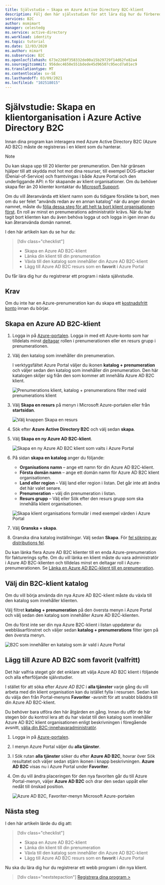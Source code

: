 ```yaml
---
title: Självstudie – Skapa en Azure Active Directory B2C-klient
description: Följ den här självstudien för att lära dig hur du förbereder registreringen av dina program genom att skapa en Azure Active Directory B2C-klient med hjälp av Azure Portal.
services: B2C
author: msmimart
manager: celestedg
ms.service: active-directory
ms.workload: identity
ms.topic: tutorial
ms.date: 12/03/2020
ms.author: mimart
ms.subservice: B2C
ms.openlocfilehash: 673e2260f358332de00a15b29729f14d62fe82a4
ms.sourcegitcommit: 956dec4650e551bdede45d96507c95ecd7a01ec9
ms.translationtype: MT
ms.contentlocale: sv-SE
ms.lasthandoff: 03/09/2021
ms.locfileid: "102518015"
---
```

# <a name="tutorial-create-an-azure-active-directory-b2c-tenant"></a>Självstudie: Skapa en klientorganisation i Azure Active Directory B2C

Innan dina program kan interagera med Azure Active Directory B2C (Azure AD B2C) måste de registreras i en klient som du hanterar. 

> [!NOTE]
> Du kan skapa upp till 20 klienter per prenumeration. Den här gränsen hjälper till att skydda mot hot mot dina resurser, till exempel DOS-attacker (Denial-of-Service) och framtvingas i både Azure Portal och den underliggande API: n för skapande av klient organisationer. Om du behöver skapa fler än 20 klienter kontaktar du [Microsoft Support](support-options.md).
> 
> Om du vill återanvända ett klient namn som du tidigare försökte ta bort, men om du ser felet "används redan av en annan katalog" när du anger domän namnet, måste du [följa dessa steg för att helt ta bort klient organisationen först](https://docs.microsoft.com/azure/active-directory-b2c/faq?tabs=app-reg-ga#how-do-i-delete-my-azure-ad-b2c-tenant). En roll av minst en prenumerations administratör krävs. När du har tagit bort klienten kan du även behöva logga ut och logga in igen innan du kan återanvända domän namnet.

I den här artikeln kan du se hur du:

> [!div class="checklist"]
> * Skapa en Azure AD B2C-klient
> * Länka din klient till din prenumeration
> * Växla till den katalog som innehåller din Azure AD B2C-klient
> * Lägg till Azure AD B2C resurs som en **favorit** i Azure Portal

Du får lära dig hur du registrerar ett program i nästa självstudie.

## <a name="prerequisites"></a>Krav

Om du inte har en Azure-prenumeration kan du skapa ett [kostnadsfritt konto](https://azure.microsoft.com/free/?WT.mc_id=A261C142F) innan du börjar.

## <a name="create-an-azure-ad-b2c-tenant"></a>Skapa en Azure AD B2C-klient

1. Logga in på [Azure-portalen](https://portal.azure.com/). Logga in med ett Azure-konto som har tilldelats minst [deltagar](../role-based-access-control/built-in-roles.md) rollen i prenumerationen eller en resurs grupp i prenumerationen.

1. Välj den katalog som innehåller din prenumeration.

    I verktygsfältet Azure Portal väljer du ikonen **katalog + prenumeration** och väljer sedan den katalog som innehåller din prenumeration. Den här katalogen skiljer sig från den som kommer att innehålla Azure AD B2C klient.

    ![Prenumerations klient, katalog + prenumerations filter med vald prenumerations klient](media/tutorial-create-tenant/portal-01-pick-directory.png)

1. Välj **Skapa en resurs** på menyn i Microsoft Azure-portalen eller från **startsidan**.

   ![Välj knappen Skapa en resurs](media/tutorial-create-tenant/create-a-resource.png)

1. Sök efter **Azure Active Directory B2C** och välj sedan **skapa**.
2. Välj **Skapa en ny Azure AD B2C-klient**.

    ![Skapa en ny Azure AD B2C klient som valts i Azure Portal](media/tutorial-create-tenant/portal-02-create-tenant.png)

1. På sidan **skapa en katalog** anger du följande:

   - **Organisations namn** – ange ett namn för din Azure AD B2C-klient.
   - **Första domän namn** – ange ett domän namn för Azure AD B2C klient organisationen.
   - **Land eller region** – Välj land eller region i listan. Det går inte att ändra det här valet senare.
   - **Prenumeration** – välj din prenumeration i listan.
   - **Resurs grupp** – Välj eller Sök efter den resurs grupp som ska innehålla klient organisationen.

    ![Skapa klient organisations formulär i med exempel värden i Azure Portal](media/tutorial-create-tenant/review-and-create-tenant.png)

1. Välj **Granska + skapa**.
1. Granska dina katalog inställningar. Välj sedan **Skapa**. För [fel sökning av distributions fel](../azure-resource-manager/templates/common-deployment-errors.md).

Du kan länka flera Azure AD B2C klienter till en enda Azure-prenumeration för fakturerings syfte. Om du vill länka en klient måste du vara administratör i Azure AD B2C-klienten och tilldelas minst en deltagar roll i Azure-prenumerationen. Se [Länka en Azure AD B2C-klient till en prenumeration](billing.md#link-an-azure-ad-b2c-tenant-to-a-subscription).

## <a name="select-your-b2c-tenant-directory"></a>Välj din B2C-klient katalog

Om du vill börja använda din nya Azure AD B2C-klient måste du växla till den katalog som innehåller klienten.

Välj filtret **katalog + prenumeration** på den översta menyn i Azure Portal och välj sedan den katalog som innehåller Azure AD B2C-klienten.

Om du först inte ser din nya Azure B2C-klient i listan uppdaterar du webbläsarfönstret och väljer sedan **katalog + prenumerations** filter igen på den översta menyn.

![B2C som innehåller en katalog som är vald i Azure Portal](media/tutorial-create-tenant/portal-07-select-tenant-directory.png)

## <a name="add-azure-ad-b2c-as-a-favorite-optional"></a>Lägg till Azure AD B2C som favorit (valfritt)

Det här valfria steget gör det enklare att välja Azure AD B2C klient i följande och alla efterföljande självstudier.

I stället för att söka efter *Azure AD B2C* i **alla tjänster** varje gång du vill arbeta med din klient organisation kan du istället fylla i resursen. Sedan kan du välja den från Portal-menyns **Favoriter** -avsnitt för att snabbt bläddra till din Azure AD B2C-klient.

Du behöver bara utföra den här åtgärden en gång. Innan du utför de här stegen bör du kontrol lera att du har växlat till den katalog som innehåller Azure AD B2C klient organisationen enligt beskrivningen i föregående avsnitt, [välja din B2C-innehavaradministratör](#select-your-b2c-tenant-directory).

1. Logga in på [Azure-portalen](https://portal.azure.com).
1. I menyn Azure Portal väljer du **alla tjänster**.
1. I Sök rutan **alla tjänster** söker du efter **Azure AD B2C**, hovrar över Sök resultatet och väljer sedan stjärn ikonen i knapp beskrivningen. **Azure AD B2C** visas nu i Azure Portal under **Favoriter**.
1. Om du vill ändra placeringen för den nya favoriten går du till Azure Portal-menyn, väljer **Azure AD B2C** och drar den sedan uppåt eller nedåt till önskad position.

    ![Azure AD B2C, Favoriter-menyn Microsoft Azure-portalen](media/tutorial-create-tenant/portal-08-b2c-favorite.png)

## <a name="next-steps"></a>Nästa steg

I den här artikeln lärde du dig att:

> [!div class="checklist"]
> * Skapa en Azure AD B2C-klient
> * Länka din klient till din prenumeration
> * Växla till den katalog som innehåller din Azure AD B2C-klient
> * Lägg till Azure AD B2C resurs som en **favorit** i Azure Portal

Nu ska du lära dig hur du registrerar ett webb program i din nya klient.

> [!div class="nextstepaction"]
> [Registrera dina program >](tutorial-register-applications.md)
